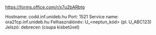 
https://forms.office.com/r/x7u2bARbtg

Hostname: codd.inf.unideb.hu
Port: 1521
Service name: ora21cp.inf.unideb.hu
Felhasználónév: U_<neptun_kód> (pl. U_ABC123)
Jelszó: debrecen (csupa kisbetűvel)
